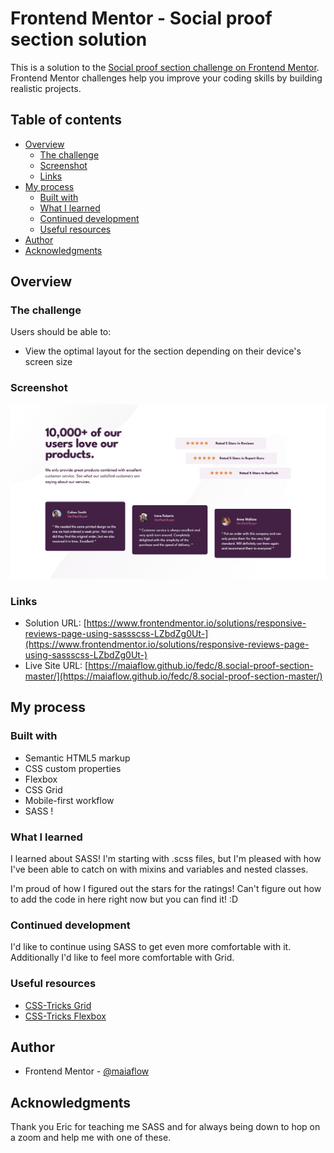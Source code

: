 # Frontend Mentor - Social proof section solution

This is a solution to the [Social proof section challenge on Frontend Mentor](https://www.frontendmentor.io/challenges/social-proof-section-6e0qTv_bA). Frontend Mentor challenges help you improve your coding skills by building realistic projects. 

## Table of contents

- [Overview](#overview)
  - [The challenge](#the-challenge)
  - [Screenshot](#screenshot)
  - [Links](#links)
- [My process](#my-process)
  - [Built with](#built-with)
  - [What I learned](#what-i-learned)
  - [Continued development](#continued-development)
  - [Useful resources](#useful-resources)
- [Author](#author)
- [Acknowledgments](#acknowledgments)

## Overview

### The challenge

Users should be able to:

- View the optimal layout for the section depending on their device's screen size

### Screenshot

![](./screenshot.png)

### Links

- Solution URL: [https://www.frontendmentor.io/solutions/responsive-reviews-page-using-sassscss-LZbdZg0Ut-](https://www.frontendmentor.io/solutions/responsive-reviews-page-using-sassscss-LZbdZg0Ut-)
- Live Site URL: [https://maiaflow.github.io/fedc/8.social-proof-section-master/](https://maiaflow.github.io/fedc/8.social-proof-section-master/)

## My process

### Built with

- Semantic HTML5 markup
- CSS custom properties
- Flexbox
- CSS Grid
- Mobile-first workflow
- SASS !

### What I learned

I learned about SASS! I'm starting with .scss files, but I'm pleased with how I've been able to catch on with mixins and variables and nested classes.

I'm proud of how I figured out the stars for the ratings! Can't figure out how to add the code in here right now but you can find it! :D

### Continued development

I'd like to continue using SASS to get even more comfortable with it. Additionally I'd like to feel more comfortable with Grid.

### Useful resources

- [CSS-Tricks Grid](https://css-tricks.com/snippets/css/complete-guide-grid/) 
- [CSS-Tricks Flexbox](https://css-tricks.com/snippets/css/a-guide-to-flexbox/)

## Author

- Frontend Mentor - [@maiaflow](https://www.frontendmentor.io/profile/maiaflow)

## Acknowledgments

Thank you Eric for teaching me SASS and for always being down to hop on a zoom and help me with one of these.